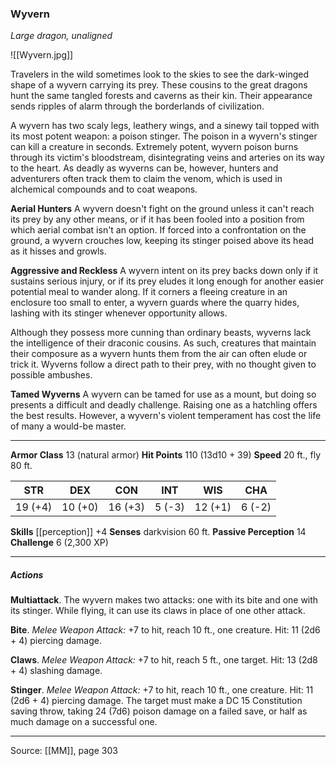 ### Wyvern
_Large dragon, unaligned_

![[Wyvern.jpg]]

Travelers in the wild sometimes look to the skies to see the dark-winged shape of a wyvern carrying its prey. These cousins to the great dragons hunt the same tangled forests and caverns as their kin. Their appearance sends ripples of alarm through the borderlands of civilization.

A wyvern has two scaly legs, leathery wings, and a sinewy tail topped with its most potent weapon: a poison stinger. The poison in a wyvern's stinger can kill a creature in seconds. Extremely potent, wyvern poison burns through its victim's bloodstream, disintegrating veins and arteries on its way to the heart. As deadly as wyverns can be, however, hunters and adventurers often track them to claim the venom, which is used in alchemical compounds and to coat weapons.

**Aerial Hunters** A wyvern doesn't fight on the ground unless it can't reach its prey by any other means, or if it has been fooled into a position from which aerial combat isn't an option. If forced into a confrontation on the ground, a wyvern crouches low, keeping its stinger poised above its head as it hisses and growls.


**Aggressive and Reckless** A wyvern intent on its prey backs down only if it sustains serious injury, or if its prey eludes it long enough for another easier potential meal to wander along. If it corners a fleeing creature in an enclosure too small to enter, a wyvern guards where the quarry hides, lashing with its stinger whenever opportunity allows.

Although they possess more cunning than ordinary beasts, wyverns lack the intelligence of their draconic cousins. As such, creatures that maintain their composure as a wyvern hunts them from the air can often elude or trick it. Wyverns follow a direct path to their prey, with no thought given to possible ambushes.


**Tamed Wyverns** A wyvern can be tamed for use as a mount, but doing so presents a difficult and deadly challenge. Raising one as a hatchling offers the best results. However, a wyvern's violent temperament has cost the life of many a would-be master.






---

**Armor Class** 13 (natural armor)
**Hit Points** 110 (13d10 + 39)
**Speed** 20 ft., fly 80 ft.

| STR     | DEX     | CON     | INT     | WIS     | CHA     |
|---------|---------|---------|---------|---------|---------|
| 19 (+4) | 10 (+0) | 16 (+3) | 5 (-3) | 12 (+1) | 6 (-2) |

**Skills** [[perception]] +4
**Senses** darkvision 60 ft.
**Passive Perception** 14
**Challenge** 6 (2,300 XP)

---

##### Actions
**Multiattack**. The wyvern makes two attacks: one with its bite and one with its stinger. While flying, it can use its claws in place of one other attack.

**Bite**. _Melee Weapon Attack:_ +7 to hit, reach 10 ft., one creature. Hit: 11 (2d6 + 4) piercing damage.

**Claws**. _Melee Weapon Attack:_ +7 to hit, reach 5 ft., one target. Hit: 13 (2d8 + 4) slashing damage.

**Stinger**. _Melee Weapon Attack:_ +7 to hit, reach 10 ft., one creature. Hit: 11 (2d6 + 4) piercing damage. The target must make a DC 15 Constitution saving throw, taking 24 (7d6) poison damage on a failed save, or half as much damage on a successful one.


---

Source: [[MM]], page 303